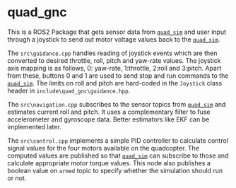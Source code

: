 # quad_gnc

This is a ROS2 Package that gets sensor data from [`quad_sim`](https://github.com/vxj9800/quad_sim) and user input through a joystick to send out motor voltage values back to the [`quad_sim`](https://github.com/vxj9800/quad_sim).

The `src\guidance.cpp` handles reading of joystick events which are then converted to desired throttle, roll, pitch and yaw-rate values. The joystick axis mapping is as follows, 0: yaw-rate, 1:throttle, 2:roll and 3:pitch. Apart from these, buttons 0 and 1 are used to send stop and run commands to the [`quad_sim`](https://github.com/vxj9800/quad_sim). The limits on roll and pitch are hard-coded in the `Joystick` class header in `include\quad_gnc\guidance.hpp`.

The `src\navigation.cpp` subscribes to the sensor topics from [`quad_sim`](https://github.com/vxj9800/quad_sim) and estimates current roll and pitch. It uses a complementary filter to fuse accelerometer and gyroscope data. Better estimators like EKF can be implemented later.

The `src\control.cpp` implements a simple PID controller to calculate control signal values for the four motors available on the quadcopter. The computed values are published so that [`quad_sim`](https://github.com/vxj9800/quad_sim) can subscribe to those and calculate appropriate motor torque values. This node also publishes a boolean value on `armed` topic to specify whether the simulation should run or not.